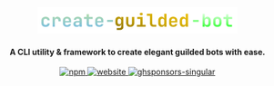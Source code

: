 <div align="center">
<img width=70% src="https://raw.githubusercontent.com/CompeyDev/create-guilded-bot/main/assets/primary-logo_color.png">
<h4>A CLI utility & framework to create elegant guilded bots with ease. </h4>
<a href="https://npm.im/create-guilded-bot"> <img alt="npm" height="45" src="https://cdn.jsdelivr.net/npm/@intergrav/devins-badges@2/assets/cozy/available/npm_vector.svg"> </a>
<a href="https://p.devcomp.xyz/blog/create-guilded-bot"> <img alt="website" height="45" src="https://cdn.jsdelivr.net/npm/@intergrav/devins-badges@2/assets/cozy/documentation/website_vector.svg"> </a>
<a href="https://github.com/sponsors/CompeyDev"> <img alt="ghsponsors-singular" height="45" src="https://cdn.jsdelivr.net/npm/@intergrav/devins-badges@2/assets/cozy/donate/ghsponsors-singular_vector.svg"> </a>
</div>
